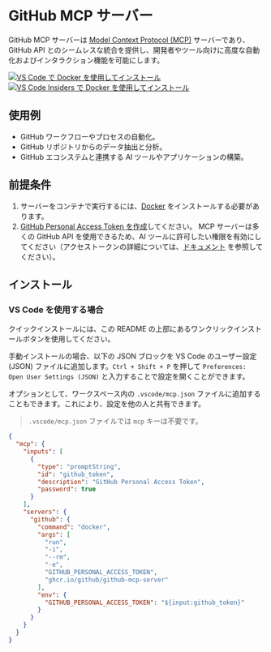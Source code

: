 # GitHub MCP サーバー

GitHub MCP サーバーは [Model Context Protocol (MCP)](https://modelcontextprotocol.io/introduction) サーバーであり、GitHub API とのシームレスな統合を提供し、開発者やツール向けに高度な自動化およびインタラクション機能を可能にします。

[![VS Code で Docker を使用してインストール](https://img.shields.io/badge/VS_Code-Install_Server-0098FF?style=flat-square&logo=visualstudiocode&logoColor=white)](https://insiders.vscode.dev/redirect/mcp/install?name=github&inputs=%5B%7B%22id%22%3A%22github_token%22%2C%22type%22%3A%22promptString%22%2C%22description%22%3A%22GitHub%20Personal%20Access%20Token%22%2C%22password%22%3Atrue%7D%5D&config=%7B%22command%22%3A%22docker%22%2C%22args%22%3A%5B%22run%22%2C%22-i%22%2C%22--rm%22%2C%22-e%22%2C%22GITHUB_PERSONAL_ACCESS_TOKEN%22%2C%22ghcr.io%2Fgithub%2Fgithub-mcp-server%22%5D%2C%22env%22%3A%7B%22GITHUB_PERSONAL_ACCESS_TOKEN%22%3A%22%24%7Binput%3Agithub_token%7D%22%7D%7D) [![VS Code Insiders で Docker を使用してインストール](https://img.shields.io/badge/VS_Code_Insiders-Install_Server-24bfa5?style=flat-square&logo=visualstudiocode&logoColor=white)](https://insiders.vscode.dev/redirect/mcp/install?name=github&inputs=%5B%7B%22id%22%3A%22github_token%22%2C%22type%22%3A%22promptString%22%2C%22description%22%3A%22GitHub%20Personal%20Access%20Token%22%2C%22password%22%3Atrue%7D%5D&config=%7B%22command%22%3A%22docker%22%2C%22args%22%3A%5B%22run%22%2C%22-i%22%2C%22--rm%22%2C%22-e%22%2C%22GITHUB_PERSONAL_ACCESS_TOKEN%22%2C%22ghcr.io%2Fgithub%2Fgithub-mcp-server%22%5D%2C%22env%22%3A%7B%22GITHUB_PERSONAL_ACCESS_TOKEN%22%3A%22%24%7Binput%3Agithub_token%7D%22%7D%7D&quality=insiders)

## 使用例

- GitHub ワークフローやプロセスの自動化。
- GitHub リポジトリからのデータ抽出と分析。
- GitHub エコシステムと連携する AI ツールやアプリケーションの構築。

## 前提条件

1. サーバーをコンテナで実行するには、[Docker](https://www.docker.com/) をインストールする必要があります。
2. [GitHub Personal Access Token を作成](https://github.com/settings/personal-access-tokens/new)してください。
   MCP サーバーは多くの GitHub API を使用できるため、AI ツールに許可したい権限を有効にしてください（アクセストークンの詳細については、[ドキュメント](https://docs.github.com/en/authentication/keeping-your-account-and-data-secure/managing-your-personal-access-tokens) を参照してください）。

## インストール

### VS Code を使用する場合

クイックインストールには、この README の上部にあるワンクリックインストールボタンを使用してください。

手動インストールの場合、以下の JSON ブロックを VS Code のユーザー設定 (JSON) ファイルに追加します。`Ctrl + Shift + P` を押して `Preferences: Open User Settings (JSON)` と入力することで設定を開くことができます。

オプションとして、ワークスペース内の `.vscode/mcp.json` ファイルに追加することもできます。これにより、設定を他の人と共有できます。

> `.vscode/mcp.json` ファイルでは `mcp` キーは不要です。

```json
{
  "mcp": {
    "inputs": [
      {
        "type": "promptString",
        "id": "github_token",
        "description": "GitHub Personal Access Token",
        "password": true
      }
    ],
    "servers": {
      "github": {
        "command": "docker",
        "args": [
          "run",
          "-i",
          "--rm",
          "-e",
          "GITHUB_PERSONAL_ACCESS_TOKEN",
          "ghcr.io/github/github-mcp-server"
        ],
        "env": {
          "GITHUB_PERSONAL_ACCESS_TOKEN": "${input:github_token}"
        }
      }
    }
  }
}